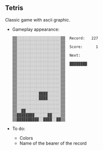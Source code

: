 ## Tetris
Classic game with ascii graphic.

- Gameplay appearance:<br>
    ```
    ▒▒░░░░░░░░░░░░░░░░░░░░▒▒  Record:   227
    ▒▒░░░░░░░░░░░░░░░░░░░░▒▒
    ▒▒░░░░░░░░░░░░░░░░░░░░▒▒  Score:      1
    ▒▒░░░░░░░░░░░░░░░░░░░░▒▒
    ▒▒░░░░░░░░░░░░░░░░░░░░▒▒  Next:
    ▒▒░░░░░░░░░░░░░░░░░░░░▒▒
    ▒▒░░░░░░░░░░░░░░░░░░░░▒▒  ▓▓▓▓▓▓▓▓        
    ▒▒░░░░░░░░░░░░░░░░░░░░▒▒                  
    ▒▒░░░░░░░░░░░░░░░░░░░░▒▒
    ▒▒░░░░░░░░░░░░░░░░░░░░▒▒
    ▒▒░░░░░░░░░░░░░░░░░░░░▒▒
    ▒▒░░░░░░░░░░░░░░░░░░░░▒▒
    ▒▒░░░░░░░░░░░░░░░░░░░░▒▒
    ▒▒░░░░░░░░░░▓▓▓▓░░░░░░▒▒
    ▒▒░░░░░░░░░░▓▓▓▓░░░░░░▒▒
    ▒▒░░░░░░░░░░░░░░░░░░░░▒▒
    ▒▒░░░░░░░░░░░░░░░░░░░░▒▒
    ▒▒░░▓▓░░░░░░░░░░░░░░░░▒▒
    ▒▒▓▓▓▓▓▓▓▓░░░░░░▓▓░░░░▒▒
    ▒▒▓▓▓▓▓▓▓▓▓▓░░▓▓▓▓░░▓▓▒▒
    ```

- To do:
    - Colors
    - Name of the bearer of the record